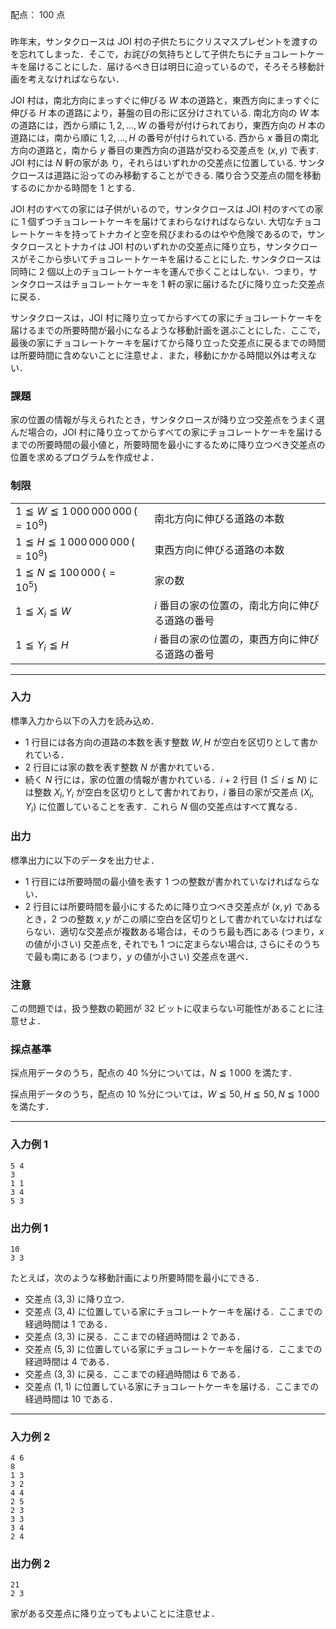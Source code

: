 配点： $100$ 点

###

昨年末，サンタクロースは JOI 村の子供たちにクリスマスプレゼントを渡すのを忘れてしまった．そこで，お詫びの気持ちとして子供たちにチョコレートケーキを届けることにした．届けるべき日は明日に迫っているので，そろそろ移動計画を考えなければならない．

JOI 村は，南北方向にまっすぐに伸びる $W$ 本の道路と，東西方向にまっすぐに伸びる $H$ 本の道路により，碁盤の目の形に区分けされている. 南北方向の $W$ 本の道路には，西から順に $1,2,\ldots,W$ の番号が付けられており，東西方向の $H$ 本の道路には，南から順に $1,2,\ldots,H$ の番号が付けられている. 西から $x$ 番目の南北方向の道路と，南から $y$ 番目の東西方向の道路が交わる交差点を $(x, y)$ で表す. JOI 村には $N$ 軒の家があ
り，それらはいずれかの交差点に位置している. サンタクロースは道路に沿ってのみ移動することができる. 隣り合う交差点の間を移動するのにかかる時間を $1$ とする.

JOI 村のすべての家には子供がいるので，サンタクロースは JOI 村のすべての家に $1$ 個ずつチョコレートケーキを届けてまわらなければならない. 大切なチョコレートケーキを持ってトナカイと空を飛びまわるのはやや危険であるので，サンタクロースとトナカイは JOI 村のいずれかの交差点に降り立ち，サンタクロースがそこから歩いてチョコレートケーキを届けることにした. サンタクロースは同時に $2$ 個以上のチョコレートケーキを運んで歩くことはしない．つまり，サンタクロースはチョコレートケーキを $1$ 軒の家に届けるたびに降り立った交差点に戻る．

サンタクロースは，JOI 村に降り立ってからすべての家にチョコレートケーキを届けるまでの所要時間が最小になるような移動計画を選ぶことにした．ここで，最後の家にチョコレートケーキを届けてから降り立った交差点に戻るまでの時間は所要時間に含めないことに注意せよ．また，移動にかかる時間以外は考えない．

### 課題

家の位置の情報が与えられたとき，サンタクロースが降り立つ交差点をうまく選んだ場合の，JOI 村に降り立ってからすべての家にチョコレートケーキを届けるまでの所要時間の最小値と，所要時間を最小にするために降り立つべき交差点の位置を求めるプログラムを作成せよ．

### 制限

|||
|---|---|
|$1\leqq W\leqq 1\,000\,000\,000\,(=10^9)$&emsp;|南北方向に伸びる道路の本数|
|$1\leqq H\leqq 1\,000\,000\,000\,(=10^9)$&emsp;|東西方向に伸びる道路の本数|
|$1 \leqq N \leqq 100\,000\, (=10^5)$&emsp;|家の数|
|$1 \leqq X_i \leqq W$&emsp;| $i$ 番目の家の位置の，南北方向に伸びる道路の番号|
|$1 \leqq Y_i \leqq H$&emsp;| $i$ 番目の家の位置の，東西方向に伸びる道路の番号|

---

### 入力

標準入力から以下の入力を読み込め．

- $1$ 行目には各方向の道路の本数を表す整数 $W, H$ が空白を区切りとして書かれている．
- $2$ 行目には家の数を表す整数 $N$ が書かれている．
- 続く $N$ 行には，家の位置の情報が書かれている．$i + 2$ 行目 ($1 \leqq i \leqq N$) には整数 $X_i,Y_i$ が空白を区切りとして書かれており，$i$ 番目の家が交差点 $(X_i, Y_i)$ に位置していることを表す．これら $N$ 個の交差点はすべて異なる．

### 出力

標準出力に以下のデータを出力せよ．

- $1$ 行目には所要時間の最小値を表す $1$ つの整数が書かれていなければならない．
- $2$ 行目には所要時間を最小にするために降り立つべき交差点が $(x, y)$ であるとき，$2$ つの整数 $x, y$ がこの順に空白を区切りとして書かれていなければならない．適切な交差点が複数ある場合は，そのうち最も西にある (つまり，$x$ の値が小さい) 交差点を, それでも $1$ つに定まらない場合は, さらにそのうちで最も南にある (つまり，$y$ の値が小さい) 交差点を選べ．

### 注意

この問題では，扱う整数の範囲が $32$ ビットに収まらない可能性があることに注意せよ．

### 採点基準

採点用データのうち，配点の $40$ %分については，$N \leqq 1\,000$ を満たす．

採点用データのうち，配点の $10$ %分については，$W\leqq 50,H\leqq 50,N\leqq 1\,000$ を満たす．

---

### 入力例 1

~~~
5 4
3
1 1
3 4
5 3
~~~

### 出力例 1

~~~
10
3 3
~~~

たとえば，次のような移動計画により所要時間を最小にできる．

- 交差点 $(3, 3)$ に降り立つ．
- 交差点 $(3, 4)$ に位置している家にチョコレートケーキを届ける．ここまでの経過時間は $1$ である．
- 交差点 $(3, 3)$ に戻る．ここまでの経過時間は $2$ である．
- 交差点 $(5, 3)$ に位置している家にチョコレートケーキを届ける．ここまでの経過時間は $4$ である．
- 交差点 $(3, 3)$ に戻る．ここまでの経過時間は $6$ である．
- 交差点 $(1, 1)$ に位置している家にチョコレートケーキを届ける．ここまでの経過時間は $10$ である．

---

### 入力例 2

~~~
4 6
8
1 3
3 2
4 4
2 5
2 3
3 3
3 4
2 4
~~~

### 出力例 2

~~~
21
2 3
~~~

家がある交差点に降り立ってもよいことに注意せよ．
